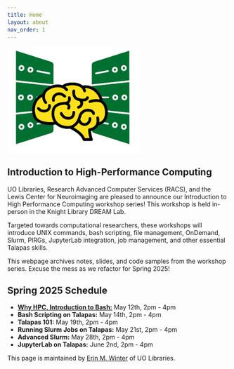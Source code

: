 ```yaml
---
title: Home
layout: about
nav_order: 1
---
```


<img src="./images/hpclogo.png" alt="drawing" width="300"/>

## Introduction to High-Performance Computing
UO Libraries, Research Advanced Computer Services (RACS), and the Lewis Center for Neuroimaging are pleased to announce our Introduction to High Performance Computing workshop series!
This workshop is held in-person in the Knight Library DREAM Lab.

Targeted towards computational researchers, these workshops will introduce UNIX commands, bash scripting, file management, OnDemand, Slurm, PIRGs, JupyterLab integration, job management, and other essential Talapas skills. 

This webpage archives notes, slides, and code samples from the workshop series. Excuse the mess as we refactor for Spring 2025!

## Spring 2025 Schedule
* [**Why HPC, Introduction to Bash:**](./bash/main.html) May 12th, 2pm - 4pm
* **Bash Scripting on Talapas:** May 14th, 2pm - 4pm
* **Talapas 101:** May 19th, 2pm - 4pm
* **Running Slurm Jobs on Talapas:** May 21st, 2pm - 4pm
* **Advanced Slurm:** May 28th, 2pm - 4pm
* **JupyterLab on Talapas:** June 2nd, 2pm - 4pm

This page is maintained by [Erin M. Winter](https://library.uoregon.edu/directory/winter) of UO Libraries.